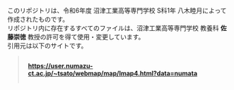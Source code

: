 <div>このリポジトリは、令和6年度 沼津工業高等専門学校 S科1年 八木睦月によって作成されたものです。</div>
<div>リポジトリ内に存在するすべてのファイルは、沼津工業高等専門学校 教養科 <strong>佐藤崇徳</strong> 教授の許可を得て使用・変更しています。</div>
<div>引用元は以下のサイトです。</div>

<blockquote style="padding: 1em 1.5em;">
    <a href="https://user.numazu-ct.ac.jp/~tsato/webmap/map/lmap4.html?data=numata"><strong>https://user.numazu-ct.ac.jp/~tsato/webmap/map/lmap4.html?data=numata</strong></a><br />
</blockquote>
